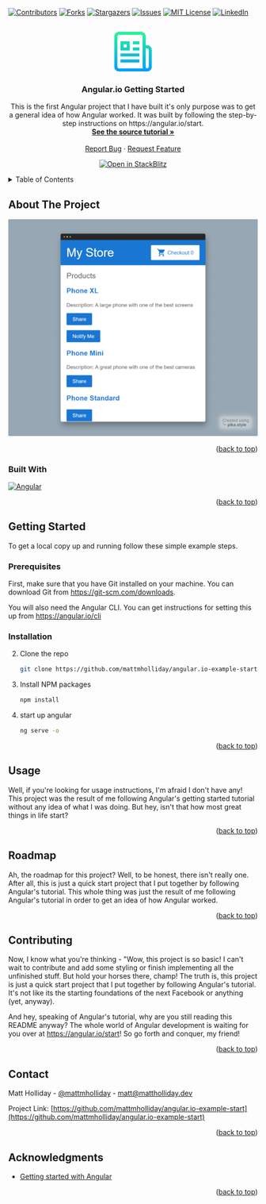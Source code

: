<!-- Improved compatibility of back to top link: See: https://github.com/othneildrew/Best-README-Template/pull/73 -->
<a name="readme-top"></a>
<!--
*** Thanks for checking out the Best-README-Template. If you have a suggestion
*** that would make this better, please fork the repo and create a pull request
*** or simply open an issue with the tag "enhancement".
*** Don't forget to give the project a star!
*** Thanks again! Now go create something AMAZING! :D
-->



<!-- PROJECT SHIELDS -->
<!--
*** I'm using markdown "reference style" links for readability.
*** Reference links are enclosed in brackets [ ] instead of parentheses ( ).
*** See the bottom of this document for the declaration of the reference variables
*** for contributors-url, forks-url, etc. This is an optional, concise syntax you may use.
*** https://www.markdownguide.org/basic-syntax/#reference-style-links
-->
[![Contributors][contributors-shield]][contributors-url]
[![Forks][forks-shield]][forks-url]
[![Stargazers][stars-shield]][stars-url]
[![Issues][issues-shield]][issues-url]
[![MIT License][license-shield]][license-url]
[![LinkedIn][linkedin-shield]][linkedin-url]



<!-- PROJECT LOGO -->
<br />
<div align="center">
  <a href="https://github.com/mattmholliday/angular.io-example-start">
    <img src="docs/images/logo.png" alt="Logo" width="80" height="80">
  </a>

<h3 align="center">Angular.io Getting Started</h3>

  <p align="center">
    This is the first Angular project that I have built it's only purpose was to get a general idea of how Angular worked. It was built by following the step-by-step instructions on https://angular.io/start.
    <br />
    <a href="https://angular.io/start"><strong>See the source tutorial »</strong></a>
    <br />
    <br />
    <a href="https://github.com/mattmholliday/angular.io-example-start/issues">Report Bug</a>
    ·
    <a href="https://github.com/mattmholliday/angular.io-example-start/issues">Request Feature</a>
  </p>

  [![Open in StackBlitz](https://developer.stackblitz.com/img/open_in_stackblitz.svg)](https://stackblitz.com/github/mattmholliday/angular.io-example-start)

</div>

<!-- TABLE OF CONTENTS -->
<details>
  <summary>Table of Contents</summary>
  <ol>
    <li>
      <a href="#about-the-project">About The Project</a>
      <ul>
        <li><a href="#built-with">Built With</a></li>
      </ul>
    </li>
    <li>
      <a href="#getting-started">Getting Started</a>
      <ul>
        <li><a href="#prerequisites">Prerequisites</a></li>
        <li><a href="#installation">Installation</a></li>
      </ul>
    </li>
    <li><a href="#usage">Usage</a></li>
    <li><a href="#roadmap">Roadmap</a></li>
    <li><a href="#contributing">Contributing</a></li>
    <li><a href="#license">License</a></li>
    <li><a href="#contact">Contact</a></li>
    <li><a href="#acknowledgments">Acknowledgments</a></li>
  </ol>
</details>



<!-- ABOUT THE PROJECT -->
## About The Project

[![Screen Shot][product-screenshot]](https://github.com/mattmholliday/angular.io-example-start)

<p align="right">(<a href="#readme-top">back to top</a>)</p>

### Built With 

[![Angular][Angular.io]][Angular-url]

<p align="right">(<a href="#readme-top">back to top</a>)</p>


<!-- GETTING STARTED -->
## Getting Started

To get a local copy up and running follow these simple example steps.

### Prerequisites

First, make sure that you have Git installed on your machine. You can download Git from https://git-scm.com/downloads.

You will also need the Angular CLI. You can get instructions for setting this up from https://angular.io/cli

### Installation

2. Clone the repo
   ```sh
   git clone https://github.com/mattmholliday/angular.io-example-start.git
   ```
3. Install NPM packages
   ```sh
   npm install
   ```
4. start up angular
   ```sh
   ng serve -o
   ```

<p align="right">(<a href="#readme-top">back to top</a>)</p>



<!-- USAGE EXAMPLES -->
## Usage

Well, if you're looking for usage instructions, I'm afraid I don't have any! This project was the result of me following Angular's getting started tutorial without any idea of what I was doing. But hey, isn't that how most great things in life start? 

<p align="right">(<a href="#readme-top">back to top</a>)</p>



<!-- ROADMAP -->
## Roadmap

Ah, the roadmap for this project? Well, to be honest, there isn't really one. After all, this is just a quick start project that I put together by following Angular's tutorial. This whole thing was just the result of me following Angular's tutorial in order to get an idea of how Angular worked.


<p align="right">(<a href="#readme-top">back to top</a>)</p>



<!-- CONTRIBUTING -->
## Contributing
Now, I know what you're thinking - "Wow, this project is so basic! I can't wait to contribute and add some styling or finish implementing all the unfinished stuff. But hold your horses there, champ! The truth is, this project is just a quick start project that I put together by following Angular's tutorial. It's not like its the starting foundations of the next Facebook or anything (yet, anyway).

And hey, speaking of Angular's tutorial, why are you still reading this README anyway? The whole world of Angular development is waiting for you over at https://angular.io/start! So go forth and conquer, my friend! 

<p align="right">(<a href="#readme-top">back to top</a>)</p>



<!-- CONTACT -->
## Contact

Matt Holliday - [@mattmholliday](https://twitter.com/mattmholliday) - matt@mattholliday.dev

Project Link: [https://github.com/mattmholliday/angular.io-example-start](https://github.com/mattmholliday/angular.io-example-start)

<p align="right">(<a href="#readme-top">back to top</a>)</p>



<!-- ACKNOWLEDGMENTS -->
## Acknowledgments

* [Getting started with Angular](https://angular.io/start)

<p align="right">(<a href="#readme-top">back to top</a>)</p>


<!-- MARKDOWN LINKS & IMAGES -->
<!-- https://www.markdownguide.org/basic-syntax/#reference-style-links -->
[contributors-shield]: https://img.shields.io/github/contributors/mattmholliday/angular.io-example-start.svg?style=for-the-badge
[contributors-url]: https://github.com/mattmholliday/angular.io-example-start/graphs/contributors
[forks-shield]: https://img.shields.io/github/forks/mattmholliday/angular.io-example-start.svg?style=for-the-badge
[forks-url]: https://github.com/mattmholliday/angular.io-example-start/network/members
[stars-shield]: https://img.shields.io/github/stars/mattmholliday/angular.io-example-start.svg?style=for-the-badge
[stars-url]: https://github.com/mattmholliday/angular.io-example-start/stargazers
[issues-shield]: https://img.shields.io/github/issues/mattmholliday/angular.io-example-start.svg?style=for-the-badge
[issues-url]: https://github.com/mattmholliday/angular.io-example-start/issues
[license-shield]: https://img.shields.io/github/license/mattmholliday/angular.io-example-start.svg?style=for-the-badge
[license-url]: https://github.com/mattmholliday/angular.io-example-start/blob/master/LICENSE.txt
[linkedin-shield]: https://img.shields.io/badge/-LinkedIn-black.svg?style=for-the-badge&logo=linkedin&colorB=555
[linkedin-url]: https://linkedin.com/in/mattmholliday
[product-screenshot]: docs/images/screenshot.png
[Next.js]: https://img.shields.io/badge/next.js-000000?style=for-the-badge&logo=nextdotjs&logoColor=white
[Next-url]: https://nextjs.org/
[React.js]: https://img.shields.io/badge/React-20232A?style=for-the-badge&logo=react&logoColor=61DAFB
[React-url]: https://reactjs.org/
[Vue.js]: https://img.shields.io/badge/Vue.js-35495E?style=for-the-badge&logo=vuedotjs&logoColor=4FC08D
[Vue-url]: https://vuejs.org/
[Angular.io]: https://img.shields.io/badge/Angular-DD0031?style=for-the-badge&logo=angular&logoColor=white
[Angular-url]: https://angular.io/
[Svelte.dev]: https://img.shields.io/badge/Svelte-4A4A55?style=for-the-badge&logo=svelte&logoColor=FF3E00
[Svelte-url]: https://svelte.dev/
[Laravel.com]: https://img.shields.io/badge/Laravel-FF2D20?style=for-the-badge&logo=laravel&logoColor=white
[Laravel-url]: https://laravel.com
[Bootstrap.com]: https://img.shields.io/badge/Bootstrap-563D7C?style=for-the-badge&logo=bootstrap&logoColor=white
[Bootstrap-url]: https://getbootstrap.com
[JQuery.com]: https://img.shields.io/badge/jQuery-0769AD?style=for-the-badge&logo=jquery&logoColor=white
[JQuery-url]: https://jquery.com 